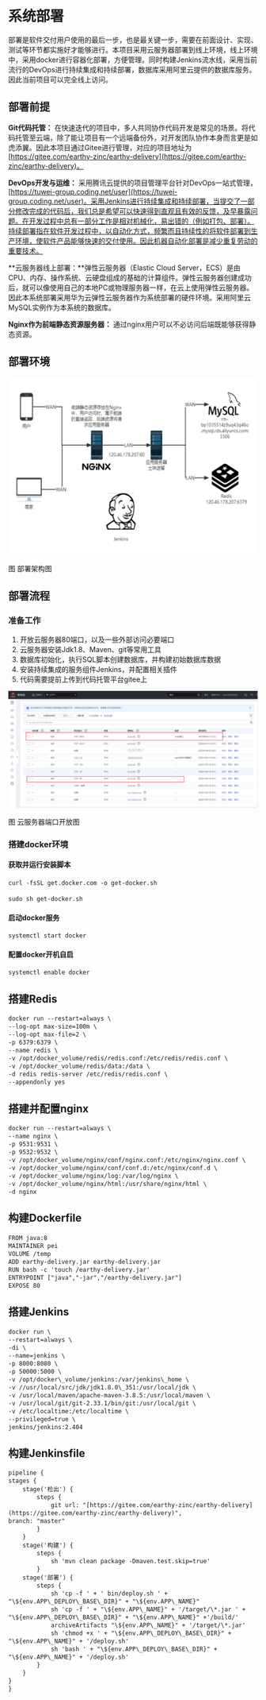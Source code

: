 # 系统部署

部署是软件交付用户使用的最后一步，也是最关键一步，需要在前面设计、实现、测试等环节都实施好才能够进行。本项目采用云服务器部署到线上环境，线上环境中，采用docker进行容器化部署，方便管理。同时构建Jenkins流水线，采用当前流行的DevOps进行持续集成和持续部署，数据库采用阿里云提供的数据库服务。因此当前项目可以完全线上访问。

## 部署前提

**Git代码托管：** 在快速迭代的项目中，多人共同协作代码开发是常见的场景。将代码托管至云端，除了能让项目有一个远端备份外，对开发团队协作本身而言更是如虎添翼。因此本项目通过Gitee进行管理，对应的项目地址为[https://gitee.com/earthy-zinc/earthy-delivery](https://gitee.com/earthy-zinc/earthy-delivery)。

**DevOps开发与运维：** 采用腾讯云提供的项目管理平台针对DevOps一站式管理，[https://tuwei-group.coding.net/user](https://tuwei-group.coding.net/user)。采用Jenkins进行持续集成和持续部署，当提交了一部分修改完成的代码后，我们总是希望可以快速得到直观且有效的反馈，及早暴露问题。在开发过程中总有一部分工作是相对机械化，易出错的（例如打包、部署）。持续部署指在软件开发过程中，以自动化方式，频繁而且持续性的将软件部署到生产环境，使软件产品能够快速的交付使用。因此机器自动化部署是减少重复劳动的重要技术。

**云服务器线上部署：**弹性云服务器（Elastic Cloud Server，ECS）是由CPU、内存、操作系统、云硬盘组成的基础的计算组件。弹性云服务器创建成功后，就可以像使用自己的本地PC或物理服务器一样，在云上使用弹性云服务器。因此本系统部署采用华为云弹性云服务器作为系统部署的硬件环境。采用阿里云MySQL实例作为本系统的数据库。

**Nginx作为前端静态资源服务器：** 通过nginx用户可以不必访问后端既能够获得静态资源。

## 部署环境

![image-20231029210456512](./assets/image-20231029210456512.png)

图 部署架构图

## 部署流程

### 准备工作

1. 开放云服务器80端口，以及一些外部访问必要端口
2. 云服务器安装Jdk1.8、Maven、git等常用工具
3. 数据库初始化，执行SQL脚本创建数据库，并构建初始数据库数据
4. 安装持续集成的服务组件Jenkins，并配置相关插件
5. 代码需要提前上传到代码托管平台gitee上

![image-20231029210505076](./assets/image-20231029210505076.png)

图 云服务器端口开放图

### 搭建docker环境

#### 获取并运行安装脚本
```shell
curl -fsSL get.docker.com -o get-docker.sh

sudo sh get-docker.sh
```

#### 启动docker服务
```shell
systemctl start docker
```
#### 配置docker开机自启
```shell
systemctl enable docker
```
## 搭建Redis
```shell
docker run --restart=always \
--log-opt max-size=100m \
--log-opt max-file=2 \
-p 6379:6379 \
--name redis \
-v /opt/docker_volume/redis/redis.conf:/etc/redis/redis.conf \
-v /opt/docker_volume/redis/data:/data \
-d redis redis-server /etc/redis/redis.conf \
--appendonly yes 
```

## 搭建并配置nginx
```shell
docker run --restart=always \
--name nginx \
-p 9531:9531 \
-p 9532:9532 \
-v /opt/docker_volume/nginx/conf/nginx.conf:/etc/nginx/nginx.conf \
-v /opt/docker_volume/nginx/conf/conf.d:/etc/nginx/conf.d \
-v /opt/docker_volume/nginx/log:/var/log/nginx \
-v /opt/docker_volume/nginx/html:/usr/share/nginx/html \
-d nginx
```

## 构建Dockerfile
```shell
FROM java:8
MAINTAINER pei
VOLUME /temp
ADD earthy-delivery.jar earthy-delivery.jar
RUN bash -c 'touch /earthy-delivery.jar'
ENTRYPOINT ["java","-jar","/earthy-delivery.jar"]
EXPOSE 80
```

## 搭建Jenkins
```shell
docker run \
--restart=always \
-di \
--name=jenkins \
-p 8000:8080 \
-p 50000:5000 \
-v /opt/docker\_volume/jenkins:/var/jenkins\_home \
-v //usr/local/src/jdk/jdk1.8.0\_351:/usr/local/jdk \
-v /usr/local/maven/apache-maven-3.8.5:/usr/local/maven \
-v /usr/local/git/git-2.33.1/bin/git:/usr/local/git \
-v /etc/localtime:/etc/localtime \
--privileged=true \
jenkins/jenkins:2.404
```

## 构建Jenkinsfile
```
pipeline {
stages {
    stage('检出') {
        steps {
            git url: "[https://gitee.com/earthy-zinc/earthy-delivery](https://gitee.com/earthy-zinc/earthy-delivery)",
branch: "master"
        }
    }
    stage('构建') {
        steps {
            sh 'mvn clean package -Dmaven.test.skip=true'
        }
    stage('部署') {
        steps {
            sh 'cp -f ' + ' bin/deploy.sh ' + "\${env.APP\_DEPLOY\_BASE\_DIR}" + "\${env.APP\_NAME}"
            sh 'cp -f ' + "\${env.APP\_NAME}" + '/target/\*.jar ' + "\${env.APP\_DEPLOY\_BASE\_DIR}" + "\${env.APP\_NAME}" +'/build/'
            archiveArtifacts "\${env.APP\_NAME}" + '/target/\*.jar'
            sh 'chmod +x ' + "\${env.APP\_DEPLOY\_BASE\_DIR}" + "\${env.APP\_NAME}" + '/deploy.sh'
            sh 'bash ' + "\${env.APP\_DEPLOY\_BASE\_DIR}" + "\${env.APP\_NAME}" + '/deploy.sh'
        }
    }
}
}
```
